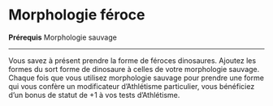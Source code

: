 # Morphologie féroce

<p><strong>Prérequis</strong> Morphologie sauvage</p>
<hr>
<p>Vous savez à présent prendre la forme de féroces dinosaures. Ajoutez les formes du sort forme de dinosaure à celles de votre morphologie sauvage. Chaque fois que vous utilisez morphologie sauvage pour prendre une forme qui vous confère un modificateur d’Athlétisme particulier, vous bénéficiez d’un bonus de statut de +1 à vos tests d’Athlétisme.</p>